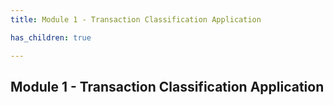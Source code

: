 ```yaml
---
title: Module 1 - Transaction Classification Application

has_children: true

---
```


## Module 1 - Transaction Classification Application

